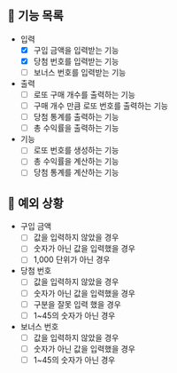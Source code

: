 ## 📄 기능 목록

- 입력
  - [x] 구입 금액을 입력받는 기능
  - [x] 당첨 번호를 입력받는 기능
  - [ ] 보너스 번호를 입력받는 기능

- 출력
  - [ ] 로또 구매 개수를 출력하는 기능
  - [ ] 구매 개수 만큼 로또 번호를 출력하는 기능
  - [ ] 당첨 통계를 출력하는 기능
  - [ ] 총 수익률을 출력하는 기능

- 기능
  - [ ] 로또 번호를 생성하는 기능
  - [ ] 총 수익률을 계산하는 기능
  - [ ] 당첨 통계를 계산하는 기능

## 🎯 예외 상황

- 구입 금액
  - [ ] 값을 입력하지 않았을 경우
  - [ ] 숫자가 아닌 값을 입력했을 경우
  - [ ] 1,000 단위가 아닌 경우

- 당첨 번호
  - [ ] 값을 입력하지 않았을 경우
  - [ ] 숫자가 아닌 값을 입력했을 경우
  - [ ] 구분을 잘못 입력 했을 경우
  - [ ] 1~45의 숫자가 아닌 경우

- 보너스 번호
  - [ ] 값을 입력하지 않았을 경우
  - [ ] 숫자가 아닌 값을 입력했을 경우
  - [ ] 1~45의 숫자가 아닌 경우
